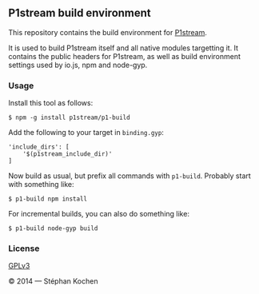 ## P1stream build environment

This repository contains the build environment for [P1stream].

It is used to build P1stream itself and all native modules targetting it. It
contains the public headers for P1stream, as well as build environment settings
used by io.js, npm and node-gyp.

 [P1stream]: https://github.com/p1stream/p1stream

### Usage

Install this tool as follows:

    $ npm -g install p1stream/p1-build

Add the following to your target in `binding.gyp`:

    'include_dirs': [
        '$(p1stream_include_dir)'
    ]

Now build as usual, but prefix all commands with `p1-build`.
Probably start with something like:

    $ p1-build npm install

For incremental builds, you can also do something like:

    $ p1-build node-gyp build

### License

[GPLv3](LICENSE)

© 2014 — Stéphan Kochen
